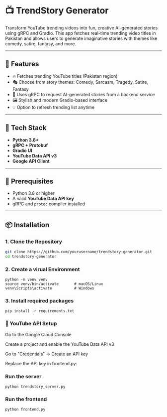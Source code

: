 # 📺 TrendStory Generator

Transform YouTube trending videos into fun, creative AI-generated stories using gRPC and Gradio. This app fetches real-time trending video titles in Pakistan and allows users to generate imaginative stories with themes like comedy, satire, fantasy, and more.

---

## 🚀 Features

- 🔥 Fetches trending YouTube titles (Pakistan region)
- 🎭 Choose from story themes: Comedy, Sarcasm, Tragedy, Satire, Fantasy
- 🤖 Uses gRPC to request AI-generated stories from a backend service
- 🖼️ Stylish and modern Gradio-based interface
- 💡 Option to refresh trending list anytime

---

## 🧰 Tech Stack

- **Python 3.8+**
- **gRPC + Protobuf**
- **Gradio UI**
- **YouTube Data API v3**
- **Google API Client**


---

## 🔧 Prerequisites

- Python 3.8 or higher
- A valid **YouTube Data API key**
- gRPC and `protoc` compiler installed

---

## 📦 Installation

### 1. Clone the Repository

```bash
git clone https://github.com/yourusername/trendstory-generator.git
cd trendstory-generator
```

### 2. Create a virual Environment
```
python -m venv venv
source venv/bin/activate       # macOS/Linux
venv\Scripts\activate          # Windows
```

### 3. Install required packages
```
pip install -r requirements.txt
```

### 🔑 YouTube API Setup

Go to the Google Cloud Console

Create a project and enable the YouTube Data API v3

Go to "Credentials" → Create an API key

Replace the API key in frontend.py:

### Run the server
```
python trendstory_server.py
```
### Run the frontend
```
python frontend.py
```
